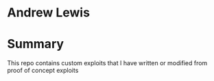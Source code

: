 # Andrew Lewis

<h1>Summary</h1>
This repo contains custom exploits that I have written or modified from proof of concept exploits
